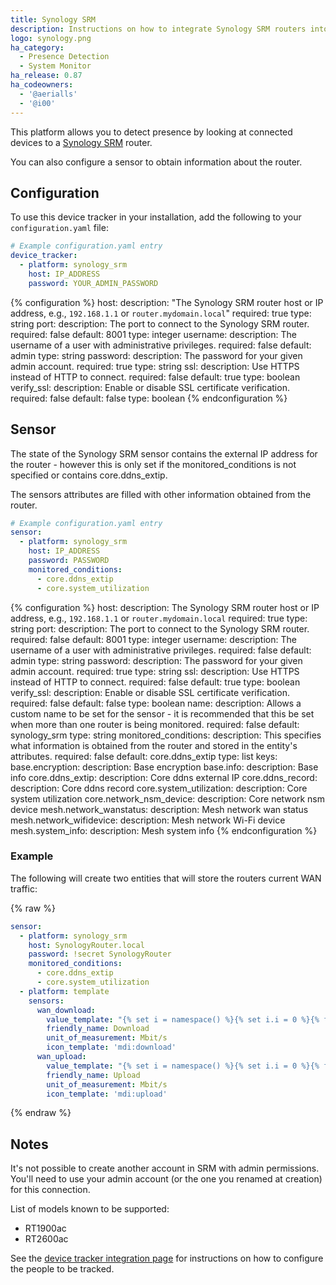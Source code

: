 ```yaml
---
title: Synology SRM
description: Instructions on how to integrate Synology SRM routers into Home Assistant.
logo: synology.png
ha_category:
  - Presence Detection
  - System Monitor
ha_release: 0.87
ha_codeowners:
  - '@aerialls'
  - '@i00'
---
```


This platform allows you to detect presence by looking at connected devices to a [Synology SRM](https://www.synology.com/en-us/srm) router.

You can also configure a sensor to obtain information about the router.

## Configuration

To use this device tracker in your installation, add the following to your `configuration.yaml` file:

```yaml
# Example configuration.yaml entry
device_tracker:
  - platform: synology_srm
    host: IP_ADDRESS
    password: YOUR_ADMIN_PASSWORD
```

{% configuration %}
host:
  description: "The Synology SRM router host or IP address, e.g., `192.168.1.1` or `router.mydomain.local`"
  required: true
  type: string
port:
  description: The port to connect to the Synology SRM router.
  required: false
  default: 8001
  type: integer
username:
  description: The username of a user with administrative privileges.
  required: false
  default: admin
  type: string
password:
  description: The password for your given admin account.
  required: true
  type: string
ssl:
  description: Use HTTPS instead of HTTP to connect.
  required: false
  default: true
  type: boolean
verify_ssl:
  description: Enable or disable SSL certificate verification.
  required: false
  default: false
  type: boolean
{% endconfiguration %}

## Sensor

The state of the Synology SRM sensor contains the external IP address for the router - however this is only set if the monitored_conditions is not specified or contains core.ddns_extip.

The sensors attributes are filled with other information obtained from the router.

```yaml
# Example configuration.yaml entry
sensor:
  - platform: synology_srm
    host: IP_ADDRESS
    password: PASSWORD
    monitored_conditions:
      - core.ddns_extip
      - core.system_utilization
```

{% configuration %}
host:
  description: The Synology SRM router host or IP address, e.g., `192.168.1.1` or `router.mydomain.local`
  required: true
  type: string
port:
  description: The port to connect to the Synology SRM router.
  required: false
  default: 8001
  type: integer
username:
  description: The username of a user with administrative privileges.
  required: false
  default: admin
  type: string
password:
  description: The password for your given admin account.
  required: true
  type: string
ssl:
  description: Use HTTPS instead of HTTP to connect.
  required: false
  default: true
  type: boolean
verify_ssl:
  description: Enable or disable SSL certificate verification.
  required: false
  default: false
  type: boolean
name:
  description: Allows a custom name to be set for the sensor - it is recommended that this be set when more than one router is being monitored. 
  required: false
  default: synology_srm
  type: string
monitored_conditions:
  description: This specifies what information is obtained from the router and stored in the entity's attributes.
  required: false
  default: core.ddns_extip
  type: list
  keys:
    base.encryption:
      description: Base encryption
    base.info:
      description: Base info
    core.ddns_extip:
      description: Core ddns external IP
    core.ddns_record:
       description: Core ddns record
    core.system_utilization:
      description: Core system utilization
    core.network_nsm_device:
      description: Core network nsm device
    mesh.network_wanstatus:
      description: Mesh network wan status
    mesh.network_wifidevice:
      description: Mesh network Wi-Fi device
    mesh.system_info:
      description: Mesh system info
{% endconfiguration %}

### Example

The following will create two entities that will store the routers current WAN traffic:

{% raw %}
```yaml
sensor:
  - platform: synology_srm
    host: SynologyRouter.local
    password: !secret SynologyRouter
    monitored_conditions:
      - core.ddns_extip
      - core.system_utilization
  - platform: template
    sensors:
      wan_download:
        value_template: "{% set i = namespace() %}{% set i.i = 0 %}{% for item in states.sensor.synology_srm.attributes.core_system_utilization.network if item.device|regex_match('^(usbnet|ppp)', ignorecase=true) %}{% set i.i = i.i + item.rx %}{% endfor %}{{ ((i.i / 1024 / 1024) * 8)|round(2) }}"
        friendly_name: Download
        unit_of_measurement: Mbit/s
        icon_template: 'mdi:download'
      wan_upload:
        value_template: "{% set i = namespace() %}{% set i.i = 0 %}{% for item in states.sensor.synology_srm.attributes.core_system_utilization.network if item.device|regex_match('^(usbnet|ppp)', ignorecase=true) %}{% set i.i = i.i + item.tx %}{% endfor %}{{ ((i.i / 1024 / 1024) * 8)|round(2) }}"
        friendly_name: Upload
        unit_of_measurement: Mbit/s
        icon_template: 'mdi:upload'
```
{% endraw %}

## Notes

It's not possible to create another account in SRM with admin permissions. You'll need to use your admin account (or the one you renamed at creation) for this connection.

List of models known to be supported:

- RT1900ac
- RT2600ac

See the [device tracker integration page](/integrations/device_tracker/) for instructions on how to configure the people to be tracked.
